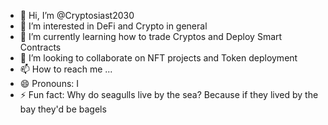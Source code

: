 - 👋 Hi, I’m @Cryptosiast2030
- 👀 I’m interested in DeFi and Crypto in general
- 🌱 I’m currently learning how to trade Cryptos and Deploy Smart Contracts
- 💞️ I’m looking to collaborate on NFT projects and Token deployment
- 📫 How to reach me ...
- 😄 Pronouns: I
- ⚡ Fun fact: Why do seagulls live by the sea? Because if they lived by the bay they'd be bagels

<!---
Cryptosiast2030/Cryptosiast2030 is a ✨ special ✨ repository because its `README.md` (this file) appears on your GitHub profile.
You can click the Preview link to take a look at your changes.
--->
